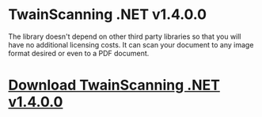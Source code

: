 # TwainScanning .NET v1.4.0.0

The library doesn't depend on other third party libraries so that you will have no additional licensing costs. It can scan your document to any image format desired or even to a PDF document.

# [Download TwainScanning .NET v1.4.0.0](https://developer.team/dotnet/34967-twainscanning-net-v1400.html)
